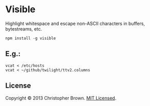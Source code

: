 # Visible

Highlight whitespace and escape non-ASCII characters in buffers, bytestreams, etc.

    npm install -g visible

## E.g.:

    vcat < /etc/hosts
    vcat < ~/github/twilight/ttv2.columns

## License

Copyright © 2013 Christopher Brown. [MIT Licensed](LICENSE).
